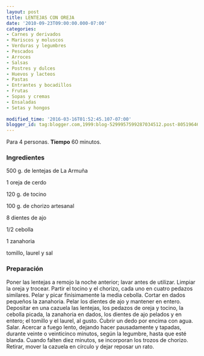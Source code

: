 ```yaml
---
layout: post
title: LENTEJAS CON OREJA
date: '2010-09-23T09:00:00.000-07:00'
categories:
- Carnes y derivados
- Mariscos y moluscos
- Verduras y legumbres
- Pescados
- Arroces
- Salsas
- Postres y dulces
- Huevos y lacteos
- Pastas
- Entrantes y bocadillos
- Frutas
- Sopas y cremas
- Ensaladas
- Setas y hongos
 
modified_time: '2016-03-16T01:52:45.107-07:00'
blogger_id: tag:blogger.com,1999:blog-5299957599287034512.post-8051964618888318433
---
```


Para 4 personas.
<b>Tiempo</b> 60 minutos.

<h3>Ingredientes</h3>

500 g. de lentejas de La Armuña

1 oreja de cerdo

120 g. de tocino

100 g. de chorizo artesanal

8 dientes de ajo

1/2 cebolla

1 zanahoria

tomillo, laurel y sal

<h3>Preparación</h3>

Poner las lentejas a remojo la noche anterior; lavar antes de utilizar. Limpiar la oreja y trocear. Partir el tocino y el chorizo, cada uno en cuatro pedazos similares. Pelar y picar finísimamente la media cebolla. Cortar en dados pequeños la zanahoria. Pelar los dientes de ajo y mantener en entero. Depositar en una cazuela las lentejas, los pedazos de oreja y tocino, la cebolla picada, la zanahoria en dados, los dientes de ajo pelados y en entero; el tomillo y el laurel, al gusto. Cubrir un dedo por encima con agua. Salar. Acercar a fuego lento, dejando hacer pausadamente y tapadas, durante veinte o veinticinco minutos, según la legumbre, hasta que esté blanda. Cuando falten diez minutos, se incorporan los trozos de chorizo. Retirar, mover la cazuela en círculo y dejar reposar un rato.

